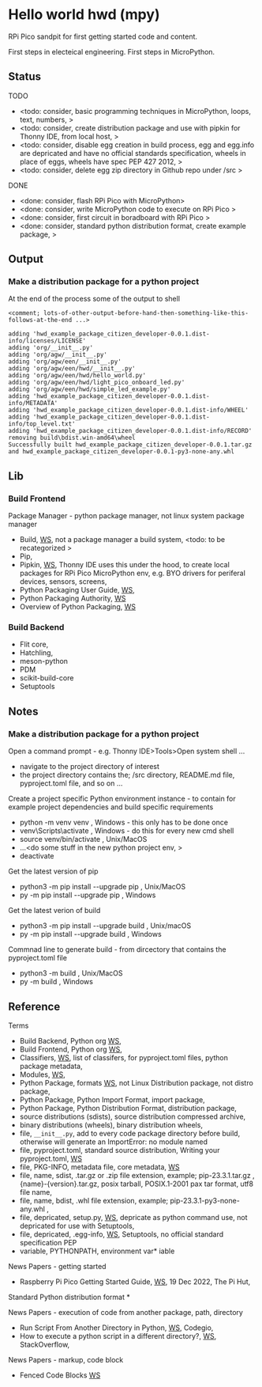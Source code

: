 # Hello world hwd (mpy)

RPi Pico sandpit for first getting started code and content.

First steps in electeical engineering. First steps in MicroPython.

## Status

TODO
* <todo: consider, basic programming techniques in MicroPython, loops, text, numbers, >
* <todo: consider, create distribution package and use with pipkin for Thonny IDE, from local host, >
* <todo: consider, disable egg creation in build process, egg and egg.info are depricated and have no official standards specification, wheels in place of eggs, wheels have spec PEP 427 2012, >
* <todo: consider, delete egg zip directory in Github repo under /src >

DONE
* <done: consider, flash RPi Pico with MicroPython>
* <done: consider, write MicroPython code to execute on RPi Pico >
* <done: consider, first circuit in boradboard with RPi Pico >
* <done: consider, standard python distribution format, create example package, >

## Output

### Make a distribution package for a python project
At the end of the process some of the output to shell

```
<comment; lots-of-other-output-before-hand-then-something-like-this-follows-at-the-end ...>

adding 'hwd_example_package_citizen_developer-0.0.1.dist-info/licenses/LICENSE'
adding 'org/__init__.py'
adding 'org/agw/__init__.py'
adding 'org/agw/een/__init__.py'
adding 'org/agw/een/hwd/__init__.py'
adding 'org/agw/een/hwd/hello_world.py'
adding 'org/agw/een/hwd/light_pico_onboard_led.py'
adding 'org/agw/een/hwd/simple_led_example.py'
adding 'hwd_example_package_citizen_developer-0.0.1.dist-info/METADATA'
adding 'hwd_example_package_citizen_developer-0.0.1.dist-info/WHEEL'
adding 'hwd_example_package_citizen_developer-0.0.1.dist-info/top_level.txt'
adding 'hwd_example_package_citizen_developer-0.0.1.dist-info/RECORD'
removing build\bdist.win-amd64\wheel
Successfully built hwd_example_package_citizen_developer-0.0.1.tar.gz and hwd_example_package_citizen_developer-0.0.1-py3-none-any.whl

```

## Lib

### Build Frontend
Package Manager - python package manager, not linux system package manager

* Build, [WS](https://packaging.python.org/en/latest/key_projects/#build), not a package manager a build system, <todo: to be recategorized >
* Pip, 
* Pipkin, [WS](https://pypi.org/project/pipkin/), Thonny IDE uses this under the hood, to create local packages for RPi Pico MicroPython env, e.g. BYO drivers for periferal devices, sensors, screens,  
* Python Packaging User Guide, [WS](https://packaging.python.org/en/latest/), 
* Python Packaging Authority, [WS](https://www.pypa.io/en/latest/)
* Overview of Python Packaging, [WS](https://packaging.python.org/en/latest/overview/)

### Build Backend

* Flit core, 
* Hatchling,
* meson-python
* PDM
* scikit-build-core
* Setuptools

## Notes

### Make a distribution package for a python project

Open a command prompt - e.g. Thonny IDE>Tools>Open system shell ...
* navigate to the project directory of interest
* the project directory contains the; /src directory, README.md  file, pyproject.toml file, and so on ...

Create a project specific Python environment instance - to contain for example project dependencies and build specific requirements
* python -m venv venv , Windows - this only has to be done once
* venv\Scripts\activate , Windows - do this for every new cmd shell
* source venv/bin/activate , Unix/MacOS
* ...<do some stuff in the new python project env, >
* deactivate

Get the latest version of pip
* python3 -m pip install --upgrade pip , Unix/MacOS
* py -m pip install --upgrade pip , Windows

Get the latest verion of build
* python3 -m pip install --upgrade build , Unix/macOS
* py -m pip install --upgrade build , Windows

Commnad line to generate build - from dircectory that contains the pyproject.toml file
* python3 -m build , Unix/MacOS
* py -m build , Windows

## Reference

Terms
* Build Backend, Python org [WS](https://packaging.python.org/en/latest/glossary/#term-Build-Backend), 
* Build Frontend, Python org [WS](https://packaging.python.org/en/latest/glossary/#term-Build-Frontend), 
* Classifiers, [WS](https://pypi.org/classifiers/), list of classifers, for pyproject.toml files, python package metadata, 
* Modules, [WS](https://docs.python.org/3/tutorial/modules.html#), 
* Python Package, formats [WS](https://packaging.python.org/en/latest/discussions/package-formats/#package-formats), not Linux Distribution package, not distro package, 
* Python Package, Python Import Format, import package, 
* Python Package, Python Distribution Format, distribution package, 
* source distributions (sdists), source distribution compressed archive, 
* binary distributions (wheels), binary distribution wheels,
* file, ```__init__.py```, add to every code package directory before build, otherwise will generate an ImportError: no module named
* file, pyproject.toml, standard source distribution, Writing your pyproject.toml, [WS](https://packaging.python.org/en/latest/guides/writing-pyproject-toml/#writing-pyproject-toml)
* file, PKG-INFO, metadata file, core metadata, [WS](https://packaging.python.org/en/latest/specifications/core-metadata/#core-metadata)
* file, name, sdist, .tar.gz or .zip file extension, example; pip-23.3.1.tar.gz , {name}-{version}.tar.gz, posix tarball, POSIX.1-2001 pax tar format, utf8 file name,
* file, name, bdist, .whl file extension, example; pip-23.3.1-py3-none-any.whl , 
* file, depricated, setup.py, [WS](https://packaging.python.org/en/latest/discussions/setup-py-deprecated/), depricate as python command use, not depricated for use with Setuptools, 
* file, depricated, <some-compressed-file-name>.egg-info, [WS](https://packaging.python.org/en/latest/discussions/package-formats/#what-about-eggs), Setuptools, no official standard specification PEP
* variable, PYTHONPATH, environment var* iable

News Papers - getting started
* Raspberry Pi Pico Getting Started Guide, [WS](https://thepihut.com/blogs/raspberry-pi-tutorials/raspberry-pi-pico-getting-started-guide), 19 Dec 2022, The Pi Hut,

 Standard Python distribution format
* 

News Papers - execution of code from another package, path, directory
* Run Script From Another Directory in Python, [WS](https://codeigo.com/python/run-script-from-another-directory/), Codegio, 
* How to execute a python script in a different directory?, [WS](https://stackoverflow.com/questions/45384429/how-to-execute-a-python-script-in-a-different-directory), StackOverflow, 

News Papers - markup, code block
*  Fenced Code Blocks [WS](https://www.markdownguide.org/extended-syntax/#fenced-code-blocks)



